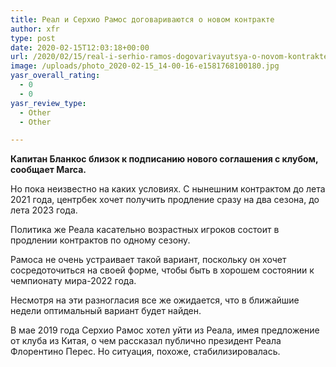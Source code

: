 ```yaml
---
title: Реал и Серхио Рамос договариваются о новом контракте
author: xfr
type: post
date: 2020-02-15T12:03:18+00:00
url: /2020/02/15/real-i-serhio-ramos-dogovarivayutsya-o-novom-kontrakte/
image: /uploads/photo_2020-02-15_14-00-16-e1581768100180.jpg
yasr_overall_rating:
  - 0
  - 0
yasr_review_type:
  - Other
  - Other

---
```

**Капитан Бланкос близок к подписанию нового соглашения с клубом, сообщает Marca.**

Но пока неизвестно на каких условиях. С нынешним контрактом до лета 2021 года, центрбек хочет получить продление сразу на два сезона, до лета 2023 года.

Политика же Реала касательно возрастных игроков состоит в продлении контрактов по одному сезону.

Рамоса не очень устраивает такой вариант, поскольку он хочет сосредоточиться на своей форме, чтобы быть в хорошем состоянии к чемпионату мира-2022 года.

Несмотря на эти разногласия все же ожидается, что в ближайшие недели оптимальный вариант будет найден.

В мае 2019 года Серхио Рамос хотел уйти из Реала, имея предложение от клуба из Китая, о чем рассказал публично президент Реала Флорентино Перес. Но ситуация, похоже, стабилизировалась.